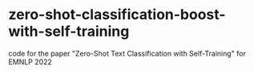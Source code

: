 # zero-shot-classification-boost-with-self-training
code for the paper "Zero-Shot Text Classification with Self-Training" for EMNLP 2022
